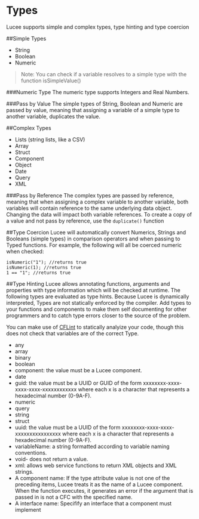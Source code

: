 # Types

Lucee supports simple and complex types, type hinting and type coercion

##Simple Types
* String
* Boolean
* Numeric

> Note: You can check if a variable resolves to a simple type with the function isSimpleValue()

###Numeric Type
The numeric type supports Integers and Real Numbers.

###Pass by Value
The simple types of String, Boolean and Numeric are passed by value, meaning that assigning a variable of a simple type to another variable, duplicates the value.

##Complex Types
* Lists (string lists, like a CSV)
* Array
* Struct
* Component
* Object
* Date
* Query
* XML

###Pass by Reference
The complex types are passed by reference, meaning that when assigning a complex variable to another variable, both variables will contain reference to the same underlying data object. Changing the data will impact both variable references. To create a copy of a value and not pass by reference, use the `duplicate()` function

##Type Coercion
Lucee will  automatically convert Numerics, Strings and Booleans (simple types) in comparison operators and when passing to Typed functions. For example, the following will all be coerced numeric when checked:

```
isNumeric("1"); //returns true
isNumeric(1); //returns true
1 == "1"; //returns true
```

##Type Hinting
Lucee allows annotating functions, arguments and properties with type information which will be checked at runtime. The following types are evaluated as type hints. Because Lucee is dynamically interpreted, Types are not statically enforced by the compiler. Add types to your functions and components to make them self documenting for other programmers and to catch type errors closer to the source of the problem.

You can make use of [CFLint](https://github.com/cflint/CFLint) to statically analyize your code, though this does not check that variables are of the correct Type. 

* any
* array
* binary
* boolean
* component: the value must be a Lucee component.
* date
* guid: the value must be a UUID or GUID of the form xxxxxxxx-xxxx-xxxx-xxxx-xxxxxxxxxxxx where each x is a character that represents a hexadecimal number (0-9A-F).
* numeric
* query
* string
* struct
* uuid: the value must be a UUID of the form xxxxxxxx-xxxx-xxxx-xxxxxxxxxxxxxxxx where each x is a character that represents a hexadecimal number (0-9A-F).
* variableName: a string formatted according to variable naming conventions.
* void-  does not return a value.
* xml: allows web service functions to return XML objects and XML strings.
* A component name: If the type attribute value is not one of the preceding items, Lucee treats it as the name of a Lucee component. When the function executes, it generates an error if the argument that is passed in is not a CFC with the specified name.
* A interface name: Specifify an interface that a component must implement







